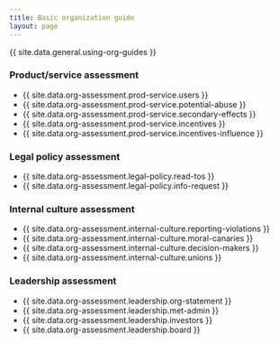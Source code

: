 ```yaml
---
title: Basic organization guide
layout: page
---
```


{{ site.data.general.using-org-guides }}

### Product/service assessment

* {{ site.data.org-assessment.prod-service.users }}
* {{ site.data.org-assessment.prod-service.potential-abuse }}
* {{ site.data.org-assessment.prod-service.secondary-effects }}
* {{ site.data.org-assessment.prod-service.incentives }}
* {{ site.data.org-assessment.prod-service.incentives-influence }}

### Legal policy assessment

* {{ site.data.org-assessment.legal-policy.read-tos }}
* {{ site.data.org-assessment.legal-policy.info-request }}

### Internal culture assessment

* {{ site.data.org-assessment.internal-culture.reporting-violations }}
* {{ site.data.org-assessment.internal-culture.moral-canaries }}
* {{ site.data.org-assessment.internal-culture.decision-makers }}
* {{ site.data.org-assessment.internal-culture.unions }}

### Leadership assessment

* {{ site.data.org-assessment.leadership.org-statement }}
* {{ site.data.org-assessment.leadership.met-admin }}
* {{ site.data.org-assessment.leadership.investors }}
* {{ site.data.org-assessment.leadership.board }}

